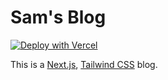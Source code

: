 # Sam's Blog


[![Deploy with Vercel](https://vercel.com/button)](https://vercel.com/new/git/external)

This is a [Next.js](https://nextjs.org/), [Tailwind CSS](https://tailwindcss.com/) blog.

